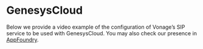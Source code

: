 
# GenesysCloud 
Below we provide a video example of the configuration of Vonage’s SIP service to be used with GenesysCloud. You may also check our presence in [AppFoundry](https://appfoundry.genesys.com/filter/genesyscloud).

<center><iframe width="560” height="315" src="https://www.youtube-nocookie.com/embed/v6k1FpbP2V4" frameborder="0" allow="accelerometer; autoplay; encrypted-media; gyroscope; picture-in-picture” allowfullscreen></iframe></center>
